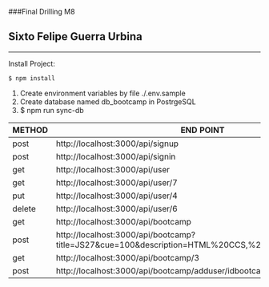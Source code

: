 ###Final Drilling M8
## Sixto Felipe Guerra Urbina
__________________

Install Project:
```
$ npm install
```

1) Create environment variables by file ./.env.sample
2) Create database named db_bootcamp in PostrgeSQL
3) $ npm run sync-db

| METHOD | END POINT | PUBLIC |
| ------ | ------   | ---------| 
| post | http://localhost:3000/api/signup | [x] | 
| post | http://localhost:3000/api/signin | [x] |
| get | http://localhost:3000/api/user | |
| get | http://localhost:3000/api/user/7 | | 
| put | http://localhost:3000/api/user/4 |  |
| delete | http://localhost:3000/api/user/6 | | 
| get | http://localhost:3000/api/bootcamp | [x] |
| post | http://localhost:3000/api/bootcamp?title=JS27&cue=100&description=HTML%20CCS,%20JS,%20POSTGRESQL | |
| get | http://localhost:3000/api/bootcamp/3 |  |
| post | http://localhost:3000/api/bootcamp/adduser/idbootcamp/10/iduser/7 | |
